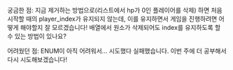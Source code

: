 궁금한 점:
지금 제거하는 방법으로(리스트에서 hp가 0인 플레이어를 삭제) 하면 처음 시작할 때의 player_index가 유지되지 않는데, 이를 유지하면서 게임을 진행하려면 어떻게 해야할지 잘 모르겠습니다! 배열에서 원소가 삭제되어도 index를 유지하도록 할 수 있는 방법이 있나요?

어려웠던 점:
ENUM이 아직 어려워서... 시도했다 실패했습니다. 이번 주에 더 공부해서 다시 시도해보겠습니다!
